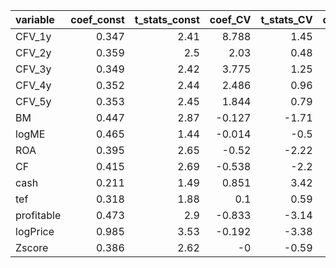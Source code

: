 | variable   |   coef_const |   t_stats_const |   coef_CV |   t_stats_CV |   coef_CW2010_SKEW_vol |   CW2010_SKEW_vol_t_stats |
|:-----------|-------------:|----------------:|----------:|-------------:|-----------------------:|--------------------------:|
| CFV_1y     |        0.347 |            2.41 |     8.788 |         1.45 |                  7.607 |                   7.51794 |
| CFV_2y     |        0.359 |            2.5  |     2.03  |         0.48 |                  7.822 |                   7.54113 |
| CFV_3y     |        0.349 |            2.42 |     3.775 |         1.25 |                  7.522 |                   7.1959  |
| CFV_4y     |        0.352 |            2.44 |     2.486 |         0.96 |                  7.477 |                   7.02388 |
| CFV_5y     |        0.353 |            2.45 |     1.844 |         0.79 |                  7.397 |                   6.84698 |
| BM         |        0.447 |            2.87 |    -0.127 |        -1.71 |                  8.094 |                   9.11205 |
| logME      |        0.465 |            1.44 |    -0.014 |        -0.5  |                  7.93  |                   9.05097 |
| ROA        |        0.395 |            2.65 |    -0.52  |        -2.22 |                  8.599 |                   9.88104 |
| CF         |        0.415 |            2.69 |    -0.538 |        -2.2  |                  8.577 |                   9.87207 |
| cash       |        0.211 |            1.49 |     0.851 |         3.42 |                  8.09  |                   9.67068 |
| tef        |        0.318 |            1.88 |     0.1   |         0.59 |                  8.073 |                   9.04693 |
| profitable |        0.473 |            2.9  |    -0.833 |        -3.14 |                  8.559 |                   9.84118 |
| logPrice   |        0.985 |            3.53 |    -0.192 |        -3.38 |                  7.755 |                   9.0112  |
| Zscore     |        0.386 |            2.62 |    -0     |        -0.59 |                  7.966 |                   7.20382 |